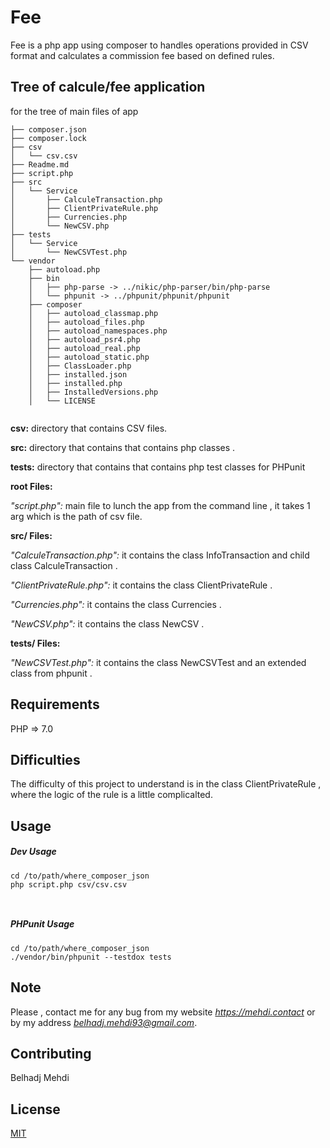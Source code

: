 # Fee 

Fee is a php app using composer to handles operations provided in CSV format and calculates a commission fee based on defined rules.


## Tree of calcule/fee application

for the tree of main files of app 

```bach 
├── composer.json
├── composer.lock
├── csv
│   └── csv.csv
├── Readme.md
├── script.php
├── src
│   └── Service
│       ├── CalculeTransaction.php
│       ├── ClientPrivateRule.php
│       ├── Currencies.php
│       └── NewCSV.php
├── tests
│   └── Service
│       └── NewCSVTest.php
└── vendor
    ├── autoload.php
    ├── bin
    │   ├── php-parse -> ../nikic/php-parser/bin/php-parse
    │   └── phpunit -> ../phpunit/phpunit/phpunit
    ├── composer
    │   ├── autoload_classmap.php
    │   ├── autoload_files.php
    │   ├── autoload_namespaces.php
    │   ├── autoload_psr4.php
    │   ├── autoload_real.php
    │   ├── autoload_static.php
    │   ├── ClassLoader.php
    │   ├── installed.json
    │   ├── installed.php
    │   ├── InstalledVersions.php
    │   └── LICENSE
    

```

 
**csv:** directory that contains CSV files.

**src:** directory that contains that contains php classes .

**tests:** directory that contains that contains php test classes for PHPunit

**root Files:**

*"script.php":* main file to lunch the app from the command line , it takes 1 arg which is the path of csv file.

**src/ Files:**
		 
*"CalculeTransaction.php":* it contains the class InfoTransaction and child class CalculeTransaction .
		 
*"ClientPrivateRule.php":* it contains the class ClientPrivateRule .
		 
*"Currencies.php":* it contains the class Currencies .
		 
*"NewCSV.php":* it contains the class NewCSV .
		 
		 
**tests/ Files:**
	
*"NewCSVTest.php":* it contains the class NewCSVTest and an extended class from phpunit .
 
## Requirements 

PHP => 7.0

## Difficulties

The difficulty of this project to understand is in the class ClientPrivateRule , where the logic of the rule is a little complicalted.

## Usage 

##### Dev Usage

```bach
cd /to/path/where_composer_json
php script.php csv/csv.csv



```
##### PHPunit Usage

```bach
cd /to/path/where_composer_json
./vendor/bin/phpunit --testdox tests
```

## Note

Please , contact me for any bug from my website *https://mehdi.contact* or by my address *belhadj.mehdi93@gmail.com*.

## Contributing 

Belhadj Mehdi


## License 

[MIT](https://choosealicense.com/licenses/mit/) 


